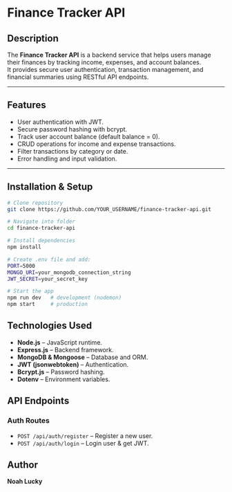 
# Finance Tracker API

## Description
The **Finance Tracker API** is a backend service that helps users manage their finances by tracking income, expenses, and account balances.  
It provides secure user authentication, transaction management, and financial summaries using RESTful API endpoints.

---

## Features
- User authentication with JWT.
- Secure password hashing with bcrypt.
- Track user account balance (default balance = 0).
- CRUD operations for income and expense transactions.
- Filter transactions by category or date.
- Error handling and input validation.

---

## Installation & Setup

```bash
# Clone repository
git clone https://github.com/YOUR_USERNAME/finance-tracker-api.git

# Navigate into folder
cd finance-tracker-api

# Install dependencies
npm install

# Create .env file and add:
PORT=5000
MONGO_URI=your_mongodb_connection_string
JWT_SECRET=your_secret_key

# Start the app
npm run dev   # development (nodemon)
npm start     # production
````


## Technologies Used

* **Node.js** – JavaScript runtime.
* **Express.js** – Backend framework.
* **MongoDB & Mongoose** – Database and ORM.
* **JWT (jsonwebtoken)** – Authentication.
* **Bcrypt.js** – Password hashing.
* **Dotenv** – Environment variables.

## API Endpoints

### **Auth Routes**

* `POST /api/auth/register` – Register a new user.
* `POST /api/auth/login` – Login user & get JWT.


## Author

**Noah Lucky**